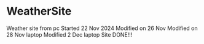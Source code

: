 # WeatherSite

Weather site from pc
Started 22 Nov 2024
Modified on 26 Nov
Modified on 28 Nov laptop
Modified 2 Dec laptop
Site DONE!!!
